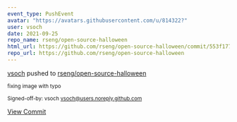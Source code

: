 ```yaml
---
event_type: PushEvent
avatar: "https://avatars.githubusercontent.com/u/814322?"
user: vsoch
date: 2021-09-25
repo_name: rseng/open-source-halloween
html_url: https://github.com/rseng/open-source-halloween/commit/553f1776e428ad477cca96565c013d1855707a6e
repo_url: https://github.com/rseng/open-source-halloween
---
```


<a href='https://github.com/vsoch' target='_blank'>vsoch</a> pushed to <a href='https://github.com/rseng/open-source-halloween' target='_blank'>rseng/open-source-halloween</a>

<small>fixing image with typo

Signed-off-by: vsoch <vsoch@users.noreply.github.com></small>

<a href='https://github.com/rseng/open-source-halloween/commit/553f1776e428ad477cca96565c013d1855707a6e' target='_blank'>View Commit</a>